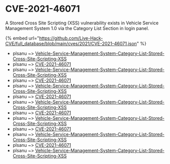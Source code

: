 # CVE-2021-46071

A Stored Cross Site Scripting (XSS) vulnerability exists in Vehicle Service Management System 1.0 via the Category List Section in login panel.

{% embed url="https://github.com/Live-Hack-CVE/full_database/blob/main/cves/2021/CVE-2021-46071.json" %}


* plsanu ~> [Vehicle-Service-Management-System-Category-List-Stored-Cross-Site-Scripting-XSS](https://www.alice-snow.ru/2021/database/cve-2021-46071/vehicle-service-management-system-category-list-stored-cross-site-scripting-xss-plsanu)
* plsanu ~> [CVE-2021-46071](https://www.alice-snow.ru/2021/database/cve-2021-46071/cve-2021-46071-plsanu)
* plsanu ~> [Vehicle-Service-Management-System-Category-List-Stored-Cross-Site-Scripting-XSS](https://www.alice-snow.ru/2021/database/cve-2021-46071/vehicle-service-management-system-category-list-stored-cross-site-scripting-xss-plsanu)
* plsanu ~> [CVE-2021-46071](https://www.alice-snow.ru/2021/database/cve-2021-46071/cve-2021-46071-plsanu)
* plsanu ~> [Vehicle-Service-Management-System-Category-List-Stored-Cross-Site-Scripting-XSS](https://www.alice-snow.ru/2021/database/cve-2021-46071/vehicle-service-management-system-category-list-stored-cross-site-scripting-xss-plsanu)
* plsanu ~> [CVE-2021-46071](https://www.alice-snow.ru/2021/database/cve-2021-46071/cve-2021-46071-plsanu)
* plsanu ~> [Vehicle-Service-Management-System-Category-List-Stored-Cross-Site-Scripting-XSS](https://www.alice-snow.ru/2021/database/cve-2021-46071/vehicle-service-management-system-category-list-stored-cross-site-scripting-xss-plsanu)
* plsanu ~> [CVE-2021-46071](https://www.alice-snow.ru/2021/database/cve-2021-46071/cve-2021-46071-plsanu)
* plsanu ~> [Vehicle-Service-Management-System-Category-List-Stored-Cross-Site-Scripting-XSS](https://www.alice-snow.ru/2021/database/cve-2021-46071/vehicle-service-management-system-category-list-stored-cross-site-scripting-xss-plsanu)
* plsanu ~> [CVE-2021-46071](https://www.alice-snow.ru/2021/database/cve-2021-46071/cve-2021-46071-plsanu)
* plsanu ~> [Vehicle-Service-Management-System-Category-List-Stored-Cross-Site-Scripting-XSS](https://www.alice-snow.ru/2021/database/cve-2021-46071/vehicle-service-management-system-category-list-stored-cross-site-scripting-xss-plsanu)
* plsanu ~> [CVE-2021-46071](https://www.alice-snow.ru/2021/database/cve-2021-46071/cve-2021-46071-plsanu)
* plsanu ~> [Vehicle-Service-Management-System-Category-List-Stored-Cross-Site-Scripting-XSS](https://www.alice-snow.ru/2021/database/cve-2021-46071/vehicle-service-management-system-category-list-stored-cross-site-scripting-xss-plsanu)